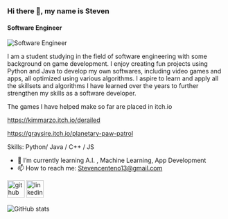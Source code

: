 ### Hi there 👋, my name is Steven
#### Software Engineer
![Software Engineer](https://media-exp1.licdn.com/dms/image/C5616AQEmxwb-cV4gyg/profile-displaybackgroundimage-shrink_350_1400/0/1609374311341?e=1616630400&v=beta&t=4J9-9C9lNSKuVAwJHptDBbAMBETrEJsWI-dd5AdWt8k)

I am a student studying in the field of software engineering with some background on game development. I enjoy creating fun projects using Python and Java to develop my own softwares, including video games and apps, all optimized using various algorithms. I aspire to learn and apply all the skillsets and algorithms I have learned over the years to further strengthen my skills as a software developer.

The games I have helped make so far are placed in itch.io

https://kimmarzo.itch.io/derailed

https://graysire.itch.io/planetary-paw-patrol




Skills: Python/ Java / C++ / JS 

- 🌱 I’m currently learning A.I. , Machine Learning, App Development 
- 📫 How to reach me: Stevencenteno13@gmail.com 


[<img src='https://cdn.jsdelivr.net/npm/simple-icons@3.0.1/icons/github.svg' alt='github' height='40'>](https://github.com/Stevenone11)  [<img src='https://cdn.jsdelivr.net/npm/simple-icons@3.0.1/icons/linkedin.svg' alt='linkedin' height='40'>](https://www.linkedin.com/in/https://www.linkedin.com/in/steven-centeno//)  

![GitHub stats](https://github-readme-stats.vercel.app/api?username=Stevenone11&show_icons=true)  


